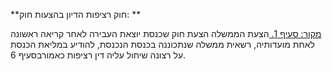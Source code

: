 **חוק רציפות הדיון בהצעות חוק: **

[מקור: סעיף 1. ](https://he.wikisource.org/wiki/חוק_רציפות_הדיון_בהצעות_חוק#סעיף_1)
הצעת הממשלה
הצעת חוק שכנסת יוצאת העבירה לאחר קריאה ראשונה לאחת מועדותיה, רשאית ממשלה שנתכוננה בכנסת הנכנסת, להודיע במליאת הכנסת על רצונה שיחול עליה דין רציפות כאמורבסעיף 6.